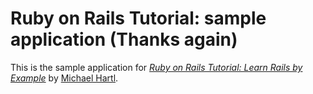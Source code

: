 # Ruby on Rails Tutorial: sample application (Thanks again)

This is the sample application for
[*Ruby on Rails Tutorial: Learn Rails by Example*](http://railstutorial.org/)
by [Michael Hartl](http://michaelhartl.com/).